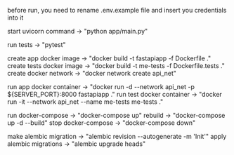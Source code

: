 before run, you need to rename .env.example file and insert you credentials into it

start uvicorn command       -> "python app/main.py"

run tests                   -> "pytest"

create app docker image     -> "docker build -t fastapiapp -f Dockerfile ."
create tests docker image   -> "docker build -t me-tests -f Dockerfile.tests ."
create docker network       -> "docker network create api_net"

run app docker container    -> "docker run -d --network api_net -p ${SERVER_PORT}:8000 fastapiapp ."
run test docker container   -> "docker run -it --network api_net --name me-tests me-tests ."

run docker-compose          -> "docker-compose up"
rebuild                     -> "docker-compose up -d --build"
stop docker-compose         -> "docker-compose down"

make alembic migration      -> "alembic revision --autogenerate -m 'Init'"
apply alembic migrations    -> "alembic upgrade heads"

